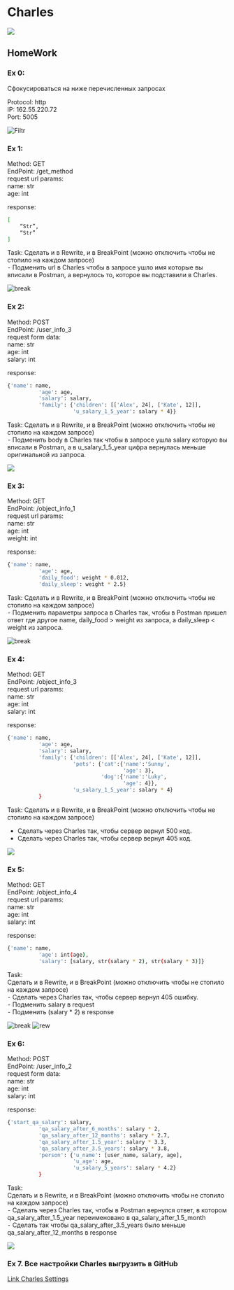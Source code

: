 # Charles
![](https://cdn-laravel.vapor.cloud/image/nstack/translate_values/charles_IPjFgz7Fvv.png)


## HomeWork
### Ex 0: 
Сфокусироваться на ниже перечисленных запросах

Protocol: http  
IP: 162.55.220.72  
Port: 5005  

![Filtr](https://github.com/Gordmick/HOMEWORKS_Course_V_Ksendzov/blob/main/Charles/Screenshots/EX0.png)

### Ex 1:   
Method: GET  
EndPoint: /get_method     
request url params:      
name: str    
age: int  

response:
```sh
[  
    “Str”,  
    “Str”   
]
```

Task:
Сделать и в Rewrite, и в BreakPoint (можно отключить чтобы не стопило на каждом запросе)  
 ⁃ Подменить url в Charles чтобы в запросе ушло имя которые вы вписали в Postman, а вернулось то, которое вы подставили в Charles.

![break](https://github.com/Gordmick/HOMEWORKS_Course_V_Ksendzov/blob/main/Charles/Screenshots/Ex01.png)

### Ex 2:  
Method: POST  
EndPoint: /user_info_3  
request form data:   
 name: str  
 age: int  
 salary: int  

response:  
```sh
{'name': name,
          'age': age,
          'salary': salary,
          'family': {'children': [['Alex', 24], ['Kate', 12]],
                     'u_salary_1_5_year': salary * 4}}
```
Task:
Сделать и в Rewrite, и в BreakPoint (можно отключить чтобы не стопило на каждом запросе)  
 ⁃ Подменить body в Charles так чтобы в запросе ушла salary которую вы вписали в Postman, а в u_salary_1_5_year цифра вернулась меньше оригинальной из запроса.

![](https://github.com/Gordmick/HOMEWORKS_Course_V_Ksendzov/blob/main/Charles/Screenshots/Ex02.png)


### Ex 3:
Method: GET  
EndPoint: /object_info_1  
request url params:   
 name: str  
 age: int  
 weight: int  

response:  
```sh
{'name': name,
          'age': age,
          'daily_food': weight * 0.012,
          'daily_sleep': weight * 2.5}
```

Task:
Сделать и в Rewrite, и в BreakPoint (можно отключить чтобы не стопило на каждом запросе)  
 ⁃ Подменить параметры запроса в Charles так, чтобы в Postman пришел ответ где другое name, daily_food > weight из запроса, а daily_sleep < weight из запроса.

![break](https://github.com/Gordmick/HOMEWORKS_Course_V_Ksendzov/blob/main/Charles/Screenshots/Ex3.png)


### Ex 4:
Method: GET  
EndPoint: /object_info_3  
request url params:   
 name: str  
 age: int  
 salary: int  

response: 
```sh
{'name': name,
          'age': age,
          'salary': salary,
          'family': {'children': [['Alex', 24], ['Kate', 12]],
                     'pets': {'cat':{'name':'Sunny',
                                     'age': 3},
                              'dog':{'name':'Luky',
                                     'age': 4}},
                     'u_salary_1_5_year': salary * 4}
          }
```

Task:
Сделать и в Rewrite, и в BreakPoint (можно отключить чтобы не стопило на каждом запросе)  
- Сделать через Charles так, чтобы сервер вернул 500 код.  
- Сделать через Charles так, чтобы сервер вернул 405 код.

![](https://github.com/Gordmick/HOMEWORKS_Course_V_Ksendzov/blob/main/Charles/Screenshots/Ex4.png)

### Ex 5:
Method: GET  
EndPoint: /object_info_4  
request url params:   
 name: str  
 age: int  
 salary: int  

response:  
```sh
{'name': name,
          'age': int(age),
          'salary': [salary, str(salary * 2), str(salary * 3)]}
```

Task:  
Сделать и в Rewrite, и в BreakPoint (можно отключить чтобы не стопило на каждом запросе)  
 ⁃ Сделать через Charles так, чтобы сервер вернул 405 ошибку.  
 ⁃ Подменить salary в request  
 ⁃ Подменить (salary * 2) в response  

![break](https://github.com/Gordmick/HOMEWORKS_Course_V_Ksendzov/blob/main/Charles/Screenshots/Ex5.png)
![rew](https://github.com/Gordmick/HOMEWORKS_Course_V_Ksendzov/blob/main/Charles/Screenshots/Ex51.png)

### Ex 6:    
Method: POST  
EndPoint: /user_info_2   
request form data:    
 name: str    
 age: int    
 salary: int    

response:  
```sh
{'start_qa_salary': salary,
          'qa_salary_after_6_months': salary * 2,
          'qa_salary_after_12_months': salary * 2.7,
          'qa_salary_after_1.5_year': salary * 3.3,
          'qa_salary_after_3.5_years': salary * 3.8,
          'person': {'u_name': [user_name, salary, age],
                     'u_age': age,
                     'u_salary_5_years': salary * 4.2}
          }
```

Task:  
Сделать и в Rewrite, и в BreakPoint (можно отключить чтобы не стопило на каждом запросе)  
 ⁃ Сделать через Charles так, чтобы в Postman вернулся ответ, в котором qa_salary_after_1.5_year переименовано в qa_salary_after_1.5_month  
 ⁃ Сделать так чтобы qa_salary_after_3.5_years было меньше qa_salary_after_12_months в response  

![](https://github.com/Gordmick/HOMEWORKS_Course_V_Ksendzov/blob/main/Charles/Screenshots/Ex6.png)


### Ex 7. Все настройки Charles выгрузить в GitHub

[Link Charles Settings](https://github.com/Gordmick/HOMEWORKS_Course_V_Ksendzov/blob/main/Charles/Gordmick_Charles_Settings.xml)

